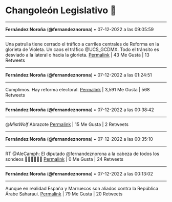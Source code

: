 # Changoleón Legislativo 🙈
*****
**Fernández Noroña** (**@fernandeznorona**) • 07-12-2022 a las 09:05:59
*****
Una patrulla tiene cerrado el tráfico a carriles centrales de Reforma en la glorieta de Violeta. Un caos el tráfico ⁦@UCS_GCDMX⁩. Todo el tránsito es desviado a la lateral o hacia la glorieta.
[Permalink](https://twitter.com/fernandeznorona/status/1600537116504576000) | 43 Me Gusta | 13 Retweets
*****
**Fernández Noroña** (**@fernandeznorona**) • 07-12-2022 a las 01:24:51
*****
Cumplimos. Hay reforma electoral.
[Permalink](https://twitter.com/fernandeznorona/status/1600421067587129344) | 3,591 Me Gusta | 568 Retweets
*****
**Fernández Noroña** (**@fernandeznorona**) • 07-12-2022 a las 00:38:42
*****
@_MistWolf_ Abrazote
[Permalink](https://twitter.com/fernandeznorona/status/1600409453509033984) | 15 Me Gusta | 2 Retweets
*****
**Fernández Noroña** (**@fernandeznorona**) • 07-12-2022 a las 00:35:10
*****
RT @AleCamph: El diputado @fernandeznorona a la cabeza de todos los sondeos 👏👏👏👏👏👏
[Permalink](https://twitter.com/fernandeznorona/status/1600408562563305473) | 0 Me Gusta | 24 Retweets
*****
**Fernández Noroña** (**@fernandeznorona**) • 07-12-2022 a las 00:13:02
*****
Aunque en realidad España y Marruecos son aliados contra la República Árabe Saharaui.
[Permalink](https://twitter.com/fernandeznorona/status/1600402995216150528) | 79 Me Gusta | 20 Retweets